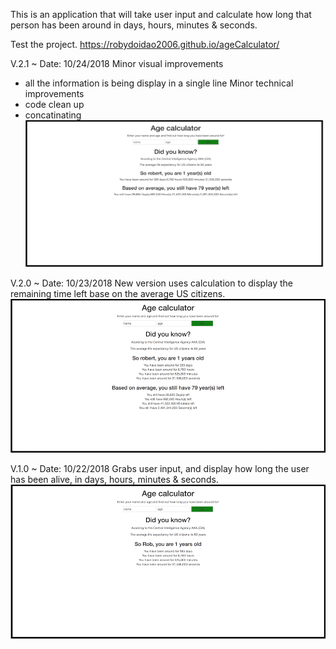
This is an application that will take user input and calculate how long that person has been around 
in days, hours, minutes & seconds.

Test the project.
https://robydoidao2006.github.io/ageCalculator/


V.2.1 ~ Date: 10/24/2018
Minor visual improvements
- all the information is being display in a single line
Minor technical improvements 
- code clean up
- concatinating 
![alt text](assets/images/v2-1.jpg)

V.2.0 ~ Date: 10/23/2018
New version uses calculation to display the remaining time left base on the average US citizens.
![alt text](assets/images/v2.jpg)

V.1.0 ~ Date: 10/22/2018
Grabs user input, and display how long the user has been alive, in days, hours, minutes & seconds.
![alt text](assets/images/v1.jpg)
